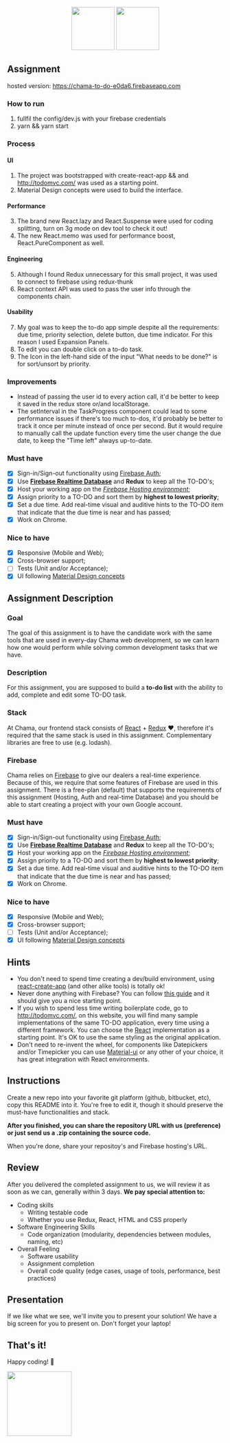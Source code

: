 <p align="center">
<img src="https://user-images.githubusercontent.com/5693916/30330868-8071b3da-97d6-11e7-8207-99243d19f1fe.png" data-canonical-src="https://user-images.githubusercontent.com/5693916/30330868-8071b3da-97d6-11e7-8207-99243d19f1fe.png" width="100" height="100" />
<img src="https://user-images.githubusercontent.com/5693916/30366646-10dc3b30-986c-11e7-871a-4f5c237b9a6f.png" data-canonical-src="https://user-images.githubusercontent.com/5693916/30366646-10dc3b30-986c-11e7-871a-4f5c237b9a6f.png" width="100" height="100" />
</p>

## Assignment
hosted version: https://chama-to-do-e0da6.firebaseapp.com

### How to run
1. fullfil the config/dev.js with your firebase credentials
2. yarn && yarn start

### Process
#### UI
1. The project was bootstrapped with create-react-app && and http://todomvc.com/ was used as a starting point.
2. Material Design concepts were used to build the interface.
#### Performance
3. The brand new React.lazy and React.Suspense were used for coding splitting, turn on 3g mode on dev tool to check it out!
4. The new React.memo was used for performance boost, React.PureComponent as well.
#### Engineering
5. Although I found Redux unnecessary for this small project, it was used to connect to firebase using redux-thunk
6. React context API was used to pass the user info through the components chain.
#### Usability
7. My goal was to keep the to-do app simple despite all the requirements: due time, priority selection, delete button, due time indicator. For this reason I used Expansion Panels.
8. To edit you can double click on a to-do task.
9. The Icon in the left-hand side of the input "What needs to be done?" is for sort/unsort by priority.

### Improvements
- Instead of passing the user id to every action call, it'd be better to keep it saved in the redux store or/and localStorage.
- The setInterval in the TaskProgress component could lead to some performance issues if there's too much to-dos, it'd probably be better to track it once per minute instead of once per second. But it would require to manually call the update function every time the user change the due date, to keep the "Time left" always up-to-date.

### Must have
- [x] Sign-in/Sign-out functionality using [Firebase Auth](https://firebase.google.com/docs/auth/);
- [x] Use **[Firebase Realtime Database](https://firebase.google.com/docs/database/)** and **Redux** to keep all the TO-DO's;
- [x] Host your working app on the *[Firebase Hosting environment](https://firebase.google.com/docs/hosting/)*;
- [x] Assign priority to a TO-DO and sort them by **highest to lowest priority**;
- [x] Set a due time. Add real-time visual and auditive hints to the TO-DO item that indicate that the due time is near and has passed;
- [x] Work on Chrome.

### Nice to have
- [x] Responsive (Mobile and Web);
- [x] Cross-browser support;
- [ ] Tests (Unit and/or Acceptance);
- [x] UI following [Material Design concepts](https://material.io/)

## Assignment Description

### Goal
The goal of this assignment is to have the candidate work with the same tools that are used in every-day Chama web development, so we can learn how one would perform while solving common development tasks that we have.

### Description
For this assignment, you are supposed to build a **to-do list** with the ability to add, complete and edit some TO-DO task.

### Stack
At Chama, our frontend stack consists of [React](https://facebook.github.io/react/docs/hello-world.html) + [Redux](http://redux.js.org/) :heart:, therefore it's required that the same stack is used in this assignment. Complementary libraries are free to use (e.g. lodash).

### Firebase
Chama relies on [Firebase](https://firebase.google.com/) to give our dealers a real-time experience. Because of this, we require that some features of Firebase are used in this assignment. There is a free-plan (default) that supports the requirements of this assignment (Hosting, Auth and real-time Database) and you should be able to start creating a project with your own Google account.

### Must have
- [x] Sign-in/Sign-out functionality using [Firebase Auth](https://firebase.google.com/docs/auth/);
- [x] Use **[Firebase Realtime Database](https://firebase.google.com/docs/database/)** and **Redux** to keep all the TO-DO's;
- [x] Host your working app on the *[Firebase Hosting environment](https://firebase.google.com/docs/hosting/)*;
- [x] Assign priority to a TO-DO and sort them by **highest to lowest priority**;
- [x] Set a due time. Add real-time visual and auditive hints to the TO-DO item that indicate that the due time is near and has passed;
- [x] Work on Chrome.

### Nice to have
- [x] Responsive (Mobile and Web);
- [x] Cross-browser support;
- [ ] Tests (Unit and/or Acceptance);
- [x] UI following [Material Design concepts](https://material.io/)

## Hints
* You don't need to spend time creating a dev/build environment, using [react-create-app](https://github.com/facebookincubator/create-react-app) (and other alike tools) is totally ok!
* Never done anything with Firebase? You can follow [this guide](https://firebase.google.com/docs/web/setup) and it should give you a nice starting point.
* If you wish to spend less time writing boilerplate code, go to http://todomvc.com/, on this website, you will find many sample implementations of the same TO-DO application, every time using a different framework. You can choose the [React](http://todomvc.com/examples/react/#/) implementation as a starting point. It's OK to use the same styling as the original application.
* Don't need to re-invent the wheel, for components like Datepickers and/or Timepicker you can use [Material-ui](https://github.com/callemall/material-ui) or any other of your choice, it has great integration with React environments.

## Instructions
Create a new repo into your favorite git platform (github, bitbucket, etc), copy this README into it. You're free to edit it, though it should preserve the must-have functionalities and stack.

**After you finished, you can share the repository URL with us (preference) or just send us a .zip containing the source code.**

When you're done, share your repositoy's and Firebase hosting's URL.

## Review

After you delivered the completed assignment to us, we will review it as soon as we can, generally within 3 days. **We pay special attention to:**

* Coding skills
   * Writing testable code	
   * Whether you use Redux, React, HTML and CSS properly
* Software Engineering Skills
   * Code organization (modularity, dependencies between modules, naming, etc)
* Overall Feeling
   * Software usability
   * Assignment completion
   * Overall code quality (edge cases, usage of tools, performance, best practices)
   
## Presentation

If we like what we see, we'll invite you to present your solution! We have a big screen for you to present on. Don't forget your laptop!

## That's it!

Happy coding! :metal:

<img src="https://user-images.githubusercontent.com/5693916/30273942-84252588-96fb-11e7-9420-5516b92cb1f7.gif" data-canonical-src="https://user-images.githubusercontent.com/5693916/30273942-84252588-96fb-11e7-9420-5516b92cb1f7.gif" width="150" height="150" />
